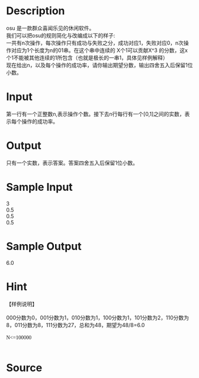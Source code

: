 
# Description

<div class="content"><div>osu 是一款群众喜闻乐见的休闲软件。 </div>
<div>我们可以把osu的规则简化与改编成以下的样子: </div>
<div>一共有n次操作，每次操作只有成功与失败之分，成功对应1，失败对应0，n次操作对应为1个长度为n的01串。在这个串中连续的 X个1可以贡献X^3 的分数，这x个1不能被其他连续的1所包含（也就是极长的一串1，具体见样例解释） </div>
<div>现在给出n，以及每个操作的成功率，请你输出期望分数，输出四舍五入后保留1位小数。 </div>
<div></div>
<div></div>
<p></p></div>

# Input

<div class="content"><div>第一行有一个正整数n,表示操作个数。接下去n行每行有一个[0,1]之间的实数，表示每个操作的成功率。 </div>
<div></div>
<div></div>
<p></p></div>

# Output

<div class="content"><div>只有一个实数，表示答案。答案四舍五入后保留1位小数。 </div>
<div></div>
<p></p></div>

# Sample Input

<div class="content"><span class="sampledata">3 <br/>
0.5 <br/>
0.5 <br/>
0.5 </span></div>

# Sample Output

<div class="content"><span class="sampledata">6.0 <br/>
</span></div>

# Hint

<div class="content"><p></p><div>【样例说明】 </div><br/>
<div>000分数为0，001分数为1，010分数为1，100分数为1，101分数为2，110分数为8，011分数为8，111分数为27，总和为48，期望为48/8=6.0 </div><br/>
<div><span style="font-family: &#39;Times New Roman&#39;;">N&lt;=100000</span></div><br/>
<p></p><p></p></div>

# Source

<div class="content"><p><a href="problemset.php?search="></a></p></div>

